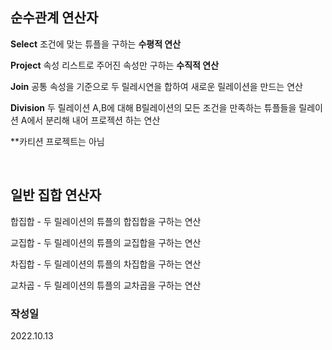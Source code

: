 ## 순수관계 연산자

**Select** 조건에 맞는 튜플을 구하는 **수평적 연산** 

**Project** 속성 리스트로 주어진 속성만 구하는 **수직적 연산**

**Join** 공통 속성을 기준으로 두 릴레시연을 합하여 새로운 릴레이션을 만드는 연산

**Division** 두 릴레이션 A,B에 대해 B릴레이션의 모든 조건을 만족하는 튜플들을 릴레이션 A에서 분리해 내어 프로젝션 하는 연산

**카티션 프로젝트는 아님

<br>

## 일반 집합 연산자

합집합 - 두 릴레이션의 튜플의 합집합을 구하는 연산

교집합 - 두 릴레이션의 튜플의 교집합을 구하는 연산

차집합 - 두 릴레이션의 튜플의 차집합을 구하는 연산

교차곱 - 두 릴레이션의 튜플의 교차곱을 구하는 연산


### 작성일
2022.10.13